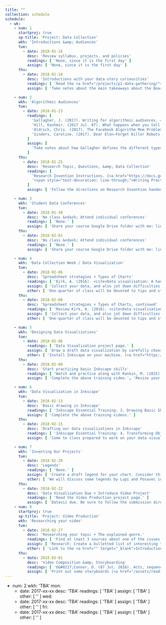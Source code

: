 ```yaml
---
title: ""
collection: schedule
schedule:
  - wk:
    - num: 1
      startproj: true
      sp-title: 'Project: Data Collection'
      wkh: 'Introductions &amp; Audiences'
      tue:
        - date: 2018-01-16
          desc: 'Review syllabus, projects, and policies'
          readings: [ 'None, since it is the first day' ]
          assign: [ 'None, since it is the first day' ]
      thu:
        - date: 2018-01-18
          desc: 'Introductions with your data-story curiousities'
          readings: [ 'Read the <a href="/projects/p1-data-gathering/">Data-Collection</a> project','Giorgia Lupi. (7 Nov. 2015). <a href="https://www.youtube.com/watch?v=SbqNEKygFiA">Data [are] about people.</a> (You can skip the "Friends in Space" project: ~2:35-6:45)' ]
          assign: [ 'Take notes about the main takeaways about the Dear Data project. Consider how you see me translating the Dear Data project into this course. Jot down some questions and comments to share.', 'Come prepared to introduce yourself today by sharing what you may end up studying and writing about this semester. Please note that this topic is not set in stone, but simply a curiousity to share.']

    - num: 2
      wkh: 'Algorithmic Audiences'
      tue:
        - date: 2018-01-23
          readings: [
            'Gallagher, J. (2017). Writing for algorithmic audiences. <i>Computers &amp; Composition, 45</i>, pp. 25-30. [<a href="/assets/readings/candc-gallaghar-2017-writing-alg-audiences.pdf">Link</a>]',
            'Hill, Kashmir. (2017 Jul. 07). What happens when you tell the internet you are pregnant. Jezebel. [<a href="http://jezebel.com/what-happens-when-you-tell-the-internet-youre-pregnant-1794398989" target="_blank">Outbound Link</a>]',
            'Aldrich, Chris. (2017). The Facebook Algorithm Mom Problem. Buffo Socko [Medium.com Blog]. [<a href="https://medium.com/boffo-socko/the-facebook-algorithm-mom-problem-356e5005092e" target="_blank">Outbound Link</a>]',
            'Sinders, Caroline. (2017). Dear Elon–Forget Killer Robots. Here’s What You Should Really Worry About. Fast Company/Co.Design. [<a href="https://www.fastcodesign.com/90137818/dear-elon-forget-killer-robots-heres-what-you-should-really-worry-about" target="_blank">Outbound Link</a>]'
          ]
          assign: [
            'Take notes about how Gallagher defines the different types and properties or those types of audiences. After reading it, and the other 3 popular pieces, consider the following dyadic questions for discussion: How are audiences digital media? And, how are digital media audiences?'
          ]
      thu:
        - date: 2018-01-25
          desc: 'Research Topic, Questions, &amp; Data Collection'
          readings: [
            'Research Invention Instructions. [<a href="https://docs.google.com/a/vt.edu/document/d/1XZR-bzknMG4B_BCbfGMxF2bZaEKmbR9LK7AoGNfbQyA/edit?usp=sharing" target="_blank">Link</a>]',
            '<span style="text-decoration: line-through;">Writing Practices Handout. [<a href="https://docs.google.com/document/d/13G1aiUTT2u33hTpaWCnUfg5HIouQ3eZE7uQcjflKzB4/edit?usp=sharing" target="_blank">Link</a>]</span>. Skip this reading for now. We will cover this concept during the 2nd phase of the course.'
          ]
          assign: [ 'Follow the directions on Research Invention handout.', 'Follow the directions in the Data-Collection Handout [<a href="https://docs.google.com/a/vt.edu/document/d/1fjjkzvF7zwcSueL2s7FSKeq1v6Lrxk0ORX0WWdJHuoU/edit?usp=sharing" target="_blank">Link</a>]. You will create a draft Spreadsheet and Data-Collection Plan.' ]

    - num: 3
      wkh: 'Student Data Conferences'
      tue:
        - date: 2018-01-30
          desc: 'No class &ndash; Attend individual conferences'
          readings: [ 'None.' ]
          assign: [ 'Share your course Google Drive folder with me: lindgren@vt.edu.', 'Bring your draft research materials to your conference.', 'Come to the conference with at least 3 particular questions about your topic, questions, and collection strategies.' ]
      thu:
        - date: 2018-02-01
          desc: 'No class &ndash; Attend individual conferences'
          readings: [ 'None.' ]
          assign: [ 'Share your course Google Drive folder with me: lindgren@vt.edu.', 'Bring your draft research materials to your conference.', 'Come to the conference with at least 3 particular questions about your topic, questions, and collection strategies.' ]

    - num: 4
      wkh: 'Data Collection Week / Data Visualization'
      tue:
        - date: 2018-02-06
          desc: 'Spreadsheet strategies + Types of Charts'
          readings: [ 'Kirk, A. (2016). <cite>Data visualisation: A handbook for data driven design</cite>. London: SAGE Publications, pp. 150-206. (Download pp. <a href="https://drive.google.com/a/vt.edu/file/d/0B96D1mtg-kMRbjN5YVhwcnBINHM/view?usp=sharing" target="_blank">150-160</a>, <a href="https://drive.google.com/a/vt.edu/file/d/0B96D1mtg-kMRNVMybVJLQnlzRE0/view?usp=sharing" target="_blank">161-206</a>)' ]
          assign: [ 'Collect your data, and also jot down difficulties and issues that you wish to bring up during class.' ]
          other: [ 'One-quarter of class will be devoted to tips and strategies to produce a readable data set; the other portion will open up our discussion to different types of data-visualization charts.' ]
      thu:
        - date: 2018-02-08
          desc: 'Spreadsheet strategies + Types of Charts, continued'
          readings: [ 'Review Kirk, A. (2016). <cite>Data visualisation: A handbook for data driven design</cite>. London: SAGE Publications, pp. 150-206. (Download pp. <a href="https://drive.google.com/a/vt.edu/file/d/0B96D1mtg-kMRbjN5YVhwcnBINHM/view?usp=sharing" target="_blank">150-160</a>, <a href="https://drive.google.com/a/vt.edu/file/d/0B96D1mtg-kMRNVMybVJLQnlzRE0/view?usp=sharing" target="_blank">161-206</a>)' ]
          assign: [ 'Collect your data, and also jot down difficulties and issues that you wish to bring up during class.' ]
          other: [ 'One-quarter of class will be devoted to tips and strategies to produce a readable data set; the other portion will continue our discussion about different types of data-visualization charts.' ]

    - num: 5
      wkh: 'Designing Data Visualizations'
      tue:
        - date: 2018-02-06
          readings: [ 'Data Visualization project page.' ]
          assign: [ 'Draw a draft data visualization by carefully choosing what data properties to visualize in a temporal chart.' ]
          other: [ 'Install Inkscape on your machine. [<a href="https://inkscape.org/en/release/0.92.2/" target="_blank">Download and install link</a>]', 'Regarding what type of CPU your computer is (32-bt vs 64-bit), refer to this <a href="https://www.computerhope.com/issues/ch001121.htm" target="_blank">online guide</a>.' ]
      thu:
        - date: 2018-02-08
          desc: 'Start practicing basic Inkscape skills'
          readings: [ 'Watch and practice along with Rankin, M. (2015). Inkscape Essential Training: Introduction, 1. Getting Started videos, &amp; 2. Navigating an Inkscape Document. [<a href="https://www.lynda.com/SharedPlaylist/1ff0bd2d7f864a9086920140e5db7fa3?org=vt.edu" target="_blank">Outbound link to Lynda.com playlist</a>]' ]
          assign: [ 'Complete the above training video.', 'Revise your dataviz ideas, based on your temporal chart. Bring the chart and your notes to class, as we will hold peer group discussion about what avenues to take next.' ]

    - num: 6
      wkh: 'Data Visualization in Inkscape'
      tue:
        - date: 2018-02-13
          desc: 'Basic drawing in Inkscape'
          readings: [ 'Inkscape Essential Training: 3. Drawing Basic Shapes. [<a href="https://www.lynda.com/SharedPlaylist/1ff0bd2d7f864a9086920140e5db7fa3?org=vt.edu" target="_blank">Outbound link to Lynda.com playlist</a>]' ]
          assign: [ 'Complete the above training videos.' ]
      thu:
        - date: 2018-02-15
          desc: 'Drafting our data visualizations in Inkscape'
          readings: [ 'Inkscape Essential Training: 4. Transforming Objects &amp; 5. Working with Fills and Strokes. [<a href="https://www.lynda.com/SharedPlaylist/1ff0bd2d7f864a9086920140e5db7fa3?org=vt.edu" target="_blank">Outbound link to Lynda.com playlist</a>]' ]
          assign: [ 'Come to class prepared to work on your data visualizations.' ]

    - num: 7
      wkh: 'Inventing Our Projects'
      tue:
        - date: 2018-02-20
          desc: 'Legends'
          readings: [ 'None.' ]
          assign: [ 'Create a draft legend for your chart. Consider this guiding question: "What does someone need to interpret my visualization?" All of your design elements that represent your data should be included in your legend. Consider its placement, as well as the order in which you place your labels.' ]
          other: [ 'We will discuss some legends by Lupi and Posavec in class to help us refine our strategies. Then, we will conduct a short round of peer reviews.' ]
      thu:
        - date: 2018-02-22
          desc: 'Data Visualization Due + Introduce Video Project'
          readings: [ 'Read the Video Production project page.' ]
          assign: [ 'Dataviz due. Be sure to follow the submission directions provided in Canvas.' ]
    - num: 8
      startproj: true
      sp-title: 'Project: Video Production'
      wkh: 'Researching your video'
      tue:
        - date: 2018-02-27
          desc: 'Researching your topic + The explained genre.'
          readings: [ 'Find at least 3 sources about one of the issues listed on the Video project page. Review the provided sources on the Resources page to help you start your research.', 'Marshall, M. and Morgan, A. (26 Feb. 2015). Net Neutrality Explained. <cite>Wall Street Journal</cite> [YouTube Channel]. Retrieved 18 Oct. 2017 from <a href="https://www.youtube.com/watch?v=p90McT24Z6w" target="_blank">https://www.youtube.com/watch?v=p90McT24Z6w</a>.' ]
          assign: [ 'Research: Create a bulletted list of interesting things that you learned about how your data are used.', 'Create a list of references after your list in APA, making sure that you also cite your sources for each bullet point in APA format: (Author Name, Year).' 'Analyze the explained video by labeling the sequence of communicative moves that it makes to explain something complex like Net Neutrality within a 2-3 minute timeframe.' ]
          other: [ 'Link to the <a href="" target="_blank">Introduction to the Explained Video</a> presentation slides' ]
      thu:
        - date: 2018-03-01
          desc: 'Video Composition &amp; Storyboarding'
          readings: [ 'O&#8217;Connor, D. (07 Jul. 2016). Acts, sequences, and scenes. [Lynda.com] Retrieved 22 Oct. 2017 from <a href="https://www.lynda.com/Animation-tutorials/Acts-sequences-scenes/466191/511819-4.html" target="_blank">https://www.lynda.com/Animation-tutorials/Acts-sequences-scenes/466191/511819-4.html</a>', 'Olson, D. (2017 Mar. 4). Language of Editing: Basic Cuts. Folding Ideas [YouTube Channel]. Retrieved 22 Oct. 2017 from <a href="https://www.youtube.com/watch?v=RzgLbuj6dHM" target="_blank">https://www.youtube.com/watch?v=RzgLbuj6dHM</a>' ]
          assign: [ 'Print out some storyboards [<a href="/assets/readings/videos/storypanels/storyboarding.pdf" target="_blank">Link to download PDF</a>]. Rewatch the Net Neutrality video from Wednesday and log all of the editing cuts with the storyboards. In class, we will categorize and label these cuts as acts, sequences, and scenes.' ]
---
```


- num: 2
  wkh: 'TBA'
  mon:
    - date: 2017-xx-xx
      desc: 'TBA'
      readings: [ 'TBA' ]
      assign: [ 'TBA' ]
      other: [ '' ]
  wed:
    - date: 2017-xx-xx
      desc: 'TBA'
      readings: [ 'TBA' ]
      assign: [ 'TBA' ]
      other: [ '' ]
  fri:
    - date: 2017-xx-xx
      desc: 'TBA'
      readings: [ 'TBA' ]
      assign: [ 'TBA' ]
      other: [ '' ]
